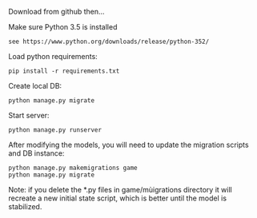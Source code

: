 Download from github then...

Make sure Python 3.5 is installed

```see https://www.python.org/downloads/release/python-352/```

Load python requirements:

```pip install -r requirements.txt```

Create local DB:

```python manage.py migrate```

Start server:

```python manage.py runserver```

After modifying the models, you will need to update the migration scripts and DB instance:

```
python manage.py makemigrations game
python manage.py migrate
```

Note: if you delete the *.py files in game/mùigrations directory it will recreate a new initial state script, which is better until the model is stabilized.